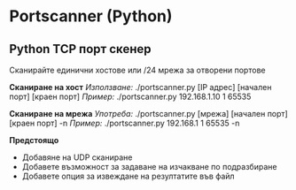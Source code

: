 # Portscanner (Python)

## Python TCP порт скенер

Сканирайте единични хостове или /24 мрежа за отворени портове

**Сканиране на хост**
*Използване:* ./portscanner.py [IP адрес] [начален порт] [краен порт]
*Пример:* ./portscanner.py 192.168.1.10 1 65535

**Сканиране на мрежа**
*Употреба:* ./portscanner.py [мрежа] [начален порт] [краен порт] -n
*Пример:* ./portscanner.py 192.168.1 1 65535 -n

**Предстоящо**
* Добавяне на UDP сканиране
* Добавете възможност за задаване на изчакване по подразбиране
* Добавете опция за извеждане на резултатите във файл
